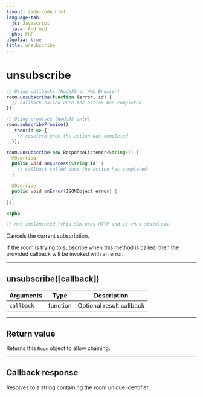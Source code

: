 ```yaml
---
layout: side-code.html
language-tab:
  js: Javascript
  java: Android
  php: PHP
algolia: true
title: unsubscribe
---
```


# unsubscribe

```js
// Using callbacks (NodeJS or Web Browser)
room.unsubscribe(function (error, id) {
  // callback called once the action has completed
});

// Using promises (NodeJS only)
room.subscribePromise()
  .then(id => {
    // resolved once the action has completed
  });
```

```java
room.unsubscribe(new ResponseListener<String>() {
  @Override
  public void onSuccess(String id) {
    // callback called once the action has completed
  }

  @Override
  public void onError(JSONObject error) {
  }
});
```

```php
<?php

// not implemented (this SDK uses HTTP and is thus stateless)
```

Cancels the current subscription. 

If the room is trying to subscribe when this method is called, then the provided callback will be invoked with an error.

---

## unsubscribe([callback])

| Arguments | Type | Description |
|---------------|---------|----------------------------------------|
| ``callback`` | function | Optional result callback |

---

## Return value

Returns this `Room` object to allow chaining.

---

## Callback response

Resolves to a string containing the room unique identifier.
